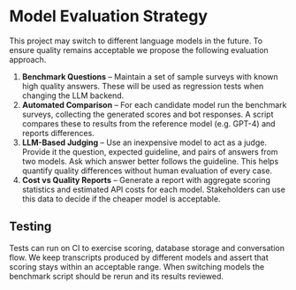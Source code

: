 # Model Evaluation Strategy

This project may switch to different language models in the future. To ensure quality remains acceptable we propose the following evaluation approach.

1. **Benchmark Questions** – Maintain a set of sample surveys with known high quality answers. These will be used as regression tests when changing the LLM backend.
2. **Automated Comparison** – For each candidate model run the benchmark surveys, collecting the generated scores and bot responses. A script compares these to results from the reference model (e.g. GPT-4) and reports differences.
3. **LLM-Based Judging** – Use an inexpensive model to act as a judge. Provide it the question, expected guideline, and pairs of answers from two models. Ask which answer better follows the guideline. This helps quantify quality differences without human evaluation of every case.
4. **Cost vs Quality Reports** – Generate a report with aggregate scoring statistics and estimated API costs for each model. Stakeholders can use this data to decide if the cheaper model is acceptable.

## Testing

Tests can run on CI to exercise scoring, database storage and conversation flow. We keep transcripts produced by different models and assert that scoring stays within an acceptable range. When switching models the benchmark script should be rerun and its results reviewed.
